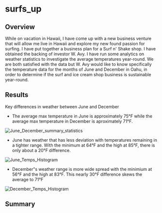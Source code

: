 # surfs_up

## Overview
While on vacation in Hawaii, I have come up with a new business venture that will allow me live in Hawaii and explore my new found passion for surfing. I have put together a business plan for a Surf n' Shake shop. I have obtained the backing of investor W. Avy. I have run some analytics on weather statistics to investigate the average temperatures year-round. We are both satisfied with the data but W. Avy would like to know specifically the temperature data for the months of June and December in Oahu, in order to determine if the surf and ice cream shop business is sustainable year-round.

## Results
Key differences in weather between June and December
- The average max temperature in June is approximately 75°F while the average max temperature in December is aproximately 71°F. 

![June_December_summary_statistics](https://user-images.githubusercontent.com/100816778/168240675-59822948-c9cc-4c37-b1ce-21850c1828e5.png)

- June has weather that has less deviation with temperatures remaining in a tighter range. With the minimum at 64°F and the high at 85°F, there is only about a 20°F difference.  

![June_Temps_Histogram](https://user-images.githubusercontent.com/100816778/168240792-5d68821f-1af4-466b-a094-bd3f06a2d8d5.png)

- December"s weather range is more wide spread with the minimium at 56°F and the high at 83°F. This nearly 30°F difference skews the average to 71°F

![December_Temps_Histogram](https://user-images.githubusercontent.com/100816778/168240817-af6bbf76-990c-48c0-a587-75ddf7a9fe80.png)

## Summary
